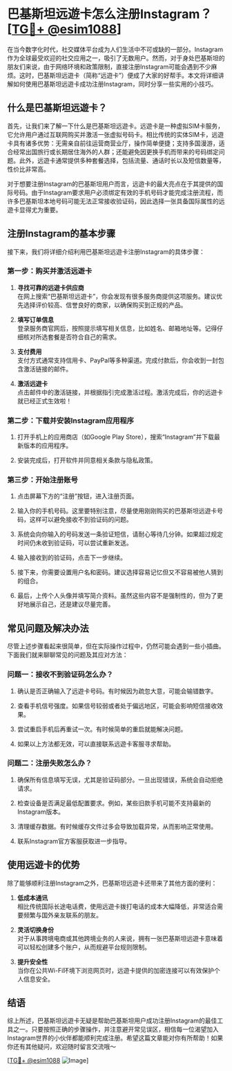 # 巴基斯坦远遊卡怎么注册Instagram？[[TG💪+ @esim1088](https://t.me/s/esim1088)]

在当今数字化时代，社交媒体平台成为人们生活中不可或缺的一部分。Instagram作为全球最受欢迎的社交应用之一，吸引了无数用户。然而，对于身处巴基斯坦的朋友们来说，由于网络环境和政策限制，直接注册Instagram可能会遇到不少麻烦。这时，巴基斯坦远遊卡（简称“远遊卡”）便成了大家的好帮手。本文将详细讲解如何使用巴基斯坦远遊卡成功注册Instagram，同时分享一些实用的小技巧。

## 什么是巴基斯坦远遊卡？

首先，让我们来了解一下什么是巴基斯坦远遊卡。远遊卡是一种虚拟SIM卡服务，它允许用户通过互联网购买并激活一张虚拟号码卡。相比传统的实体SIM卡，远遊卡具有诸多优势：无需亲自前往运营商营业厅，操作简单便捷；支持多国漫游，适合经常出国旅行或长期居住海外的人群；还能避免因更换手机而带来的号码绑定问题。此外，远遊卡通常提供多种套餐选择，包括流量、通话时长以及短信数量等，性价比非常高。

对于想要注册Instagram的巴基斯坦用户而言，远遊卡的最大亮点在于其提供的国际号码。由于Instagram要求用户必须绑定有效的手机号码才能完成注册流程，而许多巴基斯坦本地号码可能无法正常接收验证码，因此选择一张具备国际属性的远遊卡显得尤为重要。

## 注册Instagram的基本步骤

接下来，我们将详细介绍利用巴基斯坦远遊卡注册Instagram的具体步骤：

### 第一步：购买并激活远遊卡

1. **寻找可靠的远遊卡供应商**  
   在网上搜索“巴基斯坦远遊卡”，你会发现有很多服务商提供这项服务。建议优先选择评价较高、信誉良好的商家，以确保购买到正规的产品。
   
2. **填写订单信息**  
   登录服务商官网后，按照提示填写相关信息，比如姓名、邮箱地址等。记得仔细核对所选套餐是否符合自己的需求。

3. **支付费用**  
   支付方式通常支持信用卡、PayPal等多种渠道。完成付款后，你会收到一封包含激活链接的邮件。

4. **激活远遊卡**  
   点击邮件中的激活链接，并根据指引完成激活过程。激活完成后，你的远遊卡就已经正式生效啦！

### 第二步：下载并安装Instagram应用程序

1. 打开手机上的应用商店（如Google Play Store），搜索“Instagram”并下载最新版本的应用程序。
   
2. 安装完成后，打开软件并同意相关条款与隐私政策。

### 第三步：开始注册账号

1. 点击屏幕下方的“注册”按钮，进入注册页面。
   
2. 输入你的手机号码。这里要特别注意，尽量使用刚刚购买的巴基斯坦远遊卡号码，这样可以避免接收不到验证码的问题。

3. 系统会向你输入的号码发送一条验证短信，请耐心等待几分钟。如果超过规定时间仍未收到验证码，可以尝试重新发送。

4. 输入接收到的验证码，点击下一步继续。

5. 接下来，你需要设置用户名和密码。建议选择容易记忆但又不容易被他人猜到的组合。

6. 最后，上传个人头像并填写简介资料。虽然这些内容不是强制性的，但为了更好地展示自己，还是建议尽量完善。

## 常见问题及解决办法

尽管上述步骤看起来很简单，但在实际操作过程中，仍然可能会遇到一些小插曲。下面我们就来聊聊常见的问题及其应对方法：

### 问题一：接收不到验证码怎么办？

1. 确认是否正确输入了远遊卡号码。有时候因为疏忽大意，可能会输错数字。
   
2. 查看手机信号强度。如果信号较弱或者处于偏远地区，可能会影响短信接收效果。

3. 尝试重启手机后再重试一次。有时候简单的重启就能解决问题。

4. 如果以上方法都无效，可以直接联系远遊卡客服寻求帮助。

### 问题二：注册失败怎么办？

1. 确保所有信息填写无误，尤其是验证码部分。一旦出现错误，系统会自动拒绝请求。

2. 检查设备是否满足最低配置要求。例如，某些旧款手机可能不支持最新的Instagram版本。

3. 清理缓存数据。有时候缓存文件过多会导致加载异常，从而影响正常使用。

4. 联系Instagram官方客服获取进一步指导。

## 使用远遊卡的优势

除了能够顺利注册Instagram之外，巴基斯坦远遊卡还带来了其他方面的便利：

1. **低成本通讯**  
   相比传统国际长途电话费，使用远遊卡拨打电话的成本大幅降低，非常适合需要频繁与国外亲友联系的朋友。

2. **灵活切换身份**  
   对于从事跨境电商或其他跨境业务的人来说，拥有一张巴基斯坦远遊卡意味着可以轻松创建多个账户，从而规避平台规则限制。

3. **提升安全性**  
   当你在公共Wi-Fi环境下浏览网页时，远遊卡提供的加密连接可以有效保护个人信息安全。

## 结语

综上所述，巴基斯坦远遊卡无疑是帮助巴基斯坦用户成功注册Instagram的最佳工具之一。只要按照正确的步骤操作，并注意避开常见误区，相信每一位渴望加入Instagram世界的小伙伴都能顺利完成注册。希望这篇文章能对你有所帮助！如果你还有其他疑问，欢迎随时留言交流哦～ 

[[TG💪+ @esim1088](https://t.me/s/esim1088) ![Image](https://i.postimg.cc/4NQfJmqS/Snipaste-2025-05-13-00-14-12.png)]